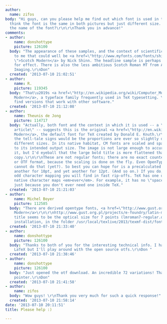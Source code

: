 ```yaml
---
author:
  name: zifos
body: "Hi guys, can you please help me find out which font is used in the pictures?\r\n[img:sites/default/files/old-images/Untitled_3613.png]\r\n\r\n[img:sites/default/files/old-images/Untitled2_5983.png]\r\n\r\nI
  think the font is the same in both pictures but just different size. But what is
  the name of the font?\r\n\r\nThank you in advance!"
comments:
- author:
    name: donshottype
    picture: 126100
  body: "The appearance of these samples, and the context of scientific reports, suggests
    to me that could well be <a href=\"http://www.myfonts.com/fonts/shinn/scotch-modern/
    \">Scotch Modern</a> by Nick Shinn. The headline sample is perhaps be stretched
    for effect. There is also the less ambitious Scotch Roman MT from Adobe and Monotype
    Imaging.\r\nDon"
  created: '2013-07-10 21:02:51'
- author:
    name: R.
    picture: 119345
  body: "That\u2019s <a href=\"http://en.wikipedia.org/wiki/Computer_Modern\">Computer
    Modern</a>, a typeface family frequently used in TeX typesetting. You can probably
    find versions that work with other software."
  created: '2013-07-10 21:12:08'
- author:
    name: Theunis de Jong
    picture: 114717
  body: "Actually, both font and the context in which it is used -- a \"technical
    article\" -- suggests this is the original <a href=\"http://en.wikipedia.org/wiki/Computer_Modern\">Computer
    Modern</a>, the default font for TeX created by Donald E. Knuth.\r\n\r\nOne of
    the tell-tale signs would be the proportions are ever so slightly different for
    different sizes. In its native habitat, CM fonts are scaled and spaced according
    to its intended output size. The image is not large enough to accurately measure
    it, but I'd eyeball that the large bold title is more flattened than the body
    copy.\r\n\r\nThese are not regular fonts; there are no exact counterparts in TTF
    or OTF format, because the scaling is done on the fly. Even OpenType features
    cannot do that (yet?). So best you can hope for is a precalculated font for 8pt,
    another for 10pt, and yet another for 12pt. (And so on.) If you do, beware the
    odd character mapping you will find in fast rip-offs. TeX has one of the weirdest
    native character maps <em>ever</em>. For example, it has no \"space\" glyph --
    just because you don't ever need one inside TeX."
  created: '2013-07-10 21:21:03'
- author:
    name: Michel Boyer
    picture: 112585
  body: "There are derived opentype fonts, <a href=\"http://www.gust.org.pl/projects/e-foundry/latin-modern/\">Latin
    Modern</a>\r\n\r\nhttp://www.gust.org.pl/projects/e-foundry/latin-modern/download\r\n\r\nThe
    title seems to be the optical size for 7 points (lmroman7-regular.otf on my texlive
    installation, in the folder /usr/local/texlive/2013/texmf-dist/fonts/opentype/public/lm)."
  created: '2013-07-10 21:33:40'
- author:
    name: donshottype
    picture: 126100
  body: "Thanks to both of you for the interesting technical info. I have not used
    LaTeX but I'll play around with the open source otfs.\r\nDon "
  created: '2013-07-10 21:38:46'
- author:
    name: donshottype
    picture: 126100
  body: "Just opened the otf download. An incredible 72 variations! Thanks for the
    pointer.\r\nDon"
  created: '2013-07-10 21:41:58'
- author:
    name: zifos
  body: "Wow guys! \r\nThank you very much for such a quick response!"
  created: '2013-07-10 21:58:14'
date: '2013-07-10 20:11:51'
title: Please help :)

---
```

